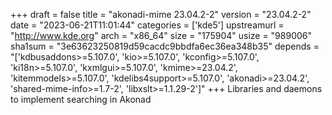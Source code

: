 +++
draft = false
title = "akonadi-mime 23.04.2-2"
version = "23.04.2-2"
date = "2023-06-21T11:01:44"
categories = ['kde5']
upstreamurl = "http://www.kde.org"
arch = "x86_64"
size = "175904"
usize = "989006"
sha1sum = "3e63623250819d59cacdc9bbdfa6ec36ea348b35"
depends = "['kdbusaddons>=5.107.0', 'kio>=5.107.0', 'kconfig>=5.107.0', 'ki18n>=5.107.0', 'kxmlgui>=5.107.0', 'kmime>=23.04.2', 'kitemmodels>=5.107.0', 'kdelibs4support>=5.107.0', 'akonadi>=23.04.2', 'shared-mime-info>=1.7-2', 'libxslt>=1.1.29-2']"
+++
Libraries and daemons to implement searching in Akonad
